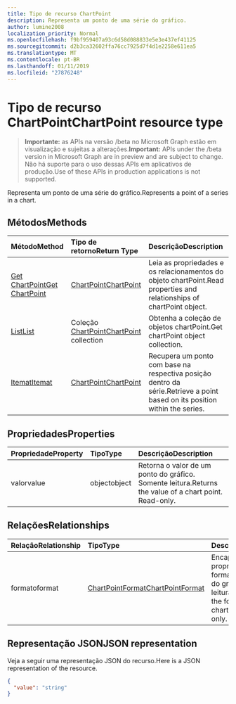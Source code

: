 ```yaml
---
title: Tipo de recurso ChartPoint
description: Representa um ponto de uma série do gráfico.
author: lumine2008
localization_priority: Normal
ms.openlocfilehash: f9bf959407a93c6d58d088833e5e3e437ef41125
ms.sourcegitcommit: d2b3ca32602ffa76cc7925d7f4d1e2258e611ea5
ms.translationtype: MT
ms.contentlocale: pt-BR
ms.lasthandoff: 01/11/2019
ms.locfileid: "27876248"
---
```

# <a name="chartpoint-resource-type"></a><span data-ttu-id="85fdb-103">Tipo de recurso ChartPoint</span><span class="sxs-lookup"><span data-stu-id="85fdb-103">ChartPoint resource type</span></span>

> <span data-ttu-id="85fdb-104">**Importante:** as APIs na versão /beta no Microsoft Graph estão em visualização e sujeitas a alterações.</span><span class="sxs-lookup"><span data-stu-id="85fdb-104">**Important:** APIs under the /beta version in Microsoft Graph are in preview and are subject to change.</span></span> <span data-ttu-id="85fdb-105">Não há suporte para o uso dessas APIs em aplicativos de produção.</span><span class="sxs-lookup"><span data-stu-id="85fdb-105">Use of these APIs in production applications is not supported.</span></span>

<span data-ttu-id="85fdb-106">Representa um ponto de uma série do gráfico.</span><span class="sxs-lookup"><span data-stu-id="85fdb-106">Represents a point of a series in a chart.</span></span>


## <a name="methods"></a><span data-ttu-id="85fdb-107">Métodos</span><span class="sxs-lookup"><span data-stu-id="85fdb-107">Methods</span></span>

| <span data-ttu-id="85fdb-108">Método</span><span class="sxs-lookup"><span data-stu-id="85fdb-108">Method</span></span>           | <span data-ttu-id="85fdb-109">Tipo de retorno</span><span class="sxs-lookup"><span data-stu-id="85fdb-109">Return Type</span></span>    |<span data-ttu-id="85fdb-110">Descrição</span><span class="sxs-lookup"><span data-stu-id="85fdb-110">Description</span></span>|
|:---------------|:--------|:----------|
|[<span data-ttu-id="85fdb-111">Get ChartPoint</span><span class="sxs-lookup"><span data-stu-id="85fdb-111">Get ChartPoint</span></span>](../api/chartpoint-get.md) | [<span data-ttu-id="85fdb-112">ChartPoint</span><span class="sxs-lookup"><span data-stu-id="85fdb-112">ChartPoint</span></span>](chartpoint.md) |<span data-ttu-id="85fdb-113">Leia as propriedades e os relacionamentos do objeto chartPoint.</span><span class="sxs-lookup"><span data-stu-id="85fdb-113">Read properties and relationships of chartPoint object.</span></span>|
|[<span data-ttu-id="85fdb-114">List</span><span class="sxs-lookup"><span data-stu-id="85fdb-114">List</span></span>](../api/chartpoint-list.md) | <span data-ttu-id="85fdb-115">Coleção [ChartPoint](chartpoint.md)</span><span class="sxs-lookup"><span data-stu-id="85fdb-115">[ChartPoint](chartpoint.md) collection</span></span> |<span data-ttu-id="85fdb-116">Obtenha a coleção de objetos chartPoint.</span><span class="sxs-lookup"><span data-stu-id="85fdb-116">Get chartPoint object collection.</span></span> |
|[<span data-ttu-id="85fdb-117">Itemat</span><span class="sxs-lookup"><span data-stu-id="85fdb-117">Itemat</span></span>](../api/chartpointscollection-itemat.md)|[<span data-ttu-id="85fdb-118">ChartPoint</span><span class="sxs-lookup"><span data-stu-id="85fdb-118">ChartPoint</span></span>](chartpoint.md)|<span data-ttu-id="85fdb-119">Recupera um ponto com base na respectiva posição dentro da série.</span><span class="sxs-lookup"><span data-stu-id="85fdb-119">Retrieve a point based on its position within the series.</span></span>|

## <a name="properties"></a><span data-ttu-id="85fdb-120">Propriedades</span><span class="sxs-lookup"><span data-stu-id="85fdb-120">Properties</span></span>
| <span data-ttu-id="85fdb-121">Propriedade</span><span class="sxs-lookup"><span data-stu-id="85fdb-121">Property</span></span>     | <span data-ttu-id="85fdb-122">Tipo</span><span class="sxs-lookup"><span data-stu-id="85fdb-122">Type</span></span>   |<span data-ttu-id="85fdb-123">Descrição</span><span class="sxs-lookup"><span data-stu-id="85fdb-123">Description</span></span>|
|:---------------|:--------|:----------|
|<span data-ttu-id="85fdb-124">valor</span><span class="sxs-lookup"><span data-stu-id="85fdb-124">value</span></span>|<span data-ttu-id="85fdb-125">object</span><span class="sxs-lookup"><span data-stu-id="85fdb-125">object</span></span>|<span data-ttu-id="85fdb-p102">Retorna o valor de um ponto do gráfico. Somente leitura.</span><span class="sxs-lookup"><span data-stu-id="85fdb-p102">Returns the value of a chart point. Read-only.</span></span>|

## <a name="relationships"></a><span data-ttu-id="85fdb-128">Relações</span><span class="sxs-lookup"><span data-stu-id="85fdb-128">Relationships</span></span>
| <span data-ttu-id="85fdb-129">Relação</span><span class="sxs-lookup"><span data-stu-id="85fdb-129">Relationship</span></span> | <span data-ttu-id="85fdb-130">Tipo</span><span class="sxs-lookup"><span data-stu-id="85fdb-130">Type</span></span>   |<span data-ttu-id="85fdb-131">Descrição</span><span class="sxs-lookup"><span data-stu-id="85fdb-131">Description</span></span>|
|:---------------|:--------|:----------|
|<span data-ttu-id="85fdb-132">formato</span><span class="sxs-lookup"><span data-stu-id="85fdb-132">format</span></span>|[<span data-ttu-id="85fdb-133">ChartPointFormat</span><span class="sxs-lookup"><span data-stu-id="85fdb-133">ChartPointFormat</span></span>](chartpointformat.md)|<span data-ttu-id="85fdb-p103">Encapsula as propriedades de formato de um ponto do gráfico. Somente leitura.</span><span class="sxs-lookup"><span data-stu-id="85fdb-p103">Encapsulates the format properties chart point. Read-only.</span></span>|

## <a name="json-representation"></a><span data-ttu-id="85fdb-136">Representação JSON</span><span class="sxs-lookup"><span data-stu-id="85fdb-136">JSON representation</span></span>

<span data-ttu-id="85fdb-137">Veja a seguir uma representação JSON do recurso.</span><span class="sxs-lookup"><span data-stu-id="85fdb-137">Here is a JSON representation of the resource.</span></span>

<!-- {
  "blockType": "resource",
  "optionalProperties": [

  ],
  "@odata.type": "microsoft.graph.chartPoint"
}-->

```json
{
  "value": "string"
}

```

<!-- uuid: 8fcb5dbc-d5aa-4681-8e31-b001d5168d79
2015-10-25 14:57:30 UTC -->
<!-- {
  "type": "#page.annotation",
  "description": "ChartPoint resource",
  "keywords": "",
  "section": "documentation",
  "tocPath": ""
}-->
